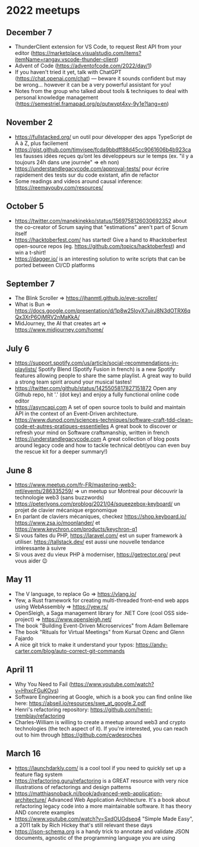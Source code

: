 # 2022 meetups

## December 7

- ThunderClient extension for VS Code, to request Rest API from your editor (https://marketplace.visualstudio.com/items?itemName=rangav.vscode-thunder-client)
- Advent of Code (https://adventofcode.com/2022/day/1)
- If you haven't tried it yet, talk with ChatGPT (https://chat.openai.com/chat) — beware it sounds confident but may be wrong… however it can be a very powerful assistant for you!
- Notes from the group who talked about tools & techniques to deal with personal knowledge management (https://semestriel.framapad.org/p/qutwvpt4xv-9y1e?lang=en)

## November 2

- https://fullstacked.org/ un outil pour développer des apps TypeScript de A à Z, plus facilement
- https://gist.github.com/timvisee/fcda9bbdff88d45cc9061606b4b923ca les fausses idées reçues qu’ont les développeurs sur le temps (ex. "il y a toujours 24h dans une journée" => eh non)
- https://understandlegacycode.com/approval-tests/ pour écrire rapidement des tests sur du code existant, afin de refactor
- Some readings and videos around causal inference: https://reemayouby.com/resources/

## October 5

- https://twitter.com/manekinekko/status/1569758126030692352 about the co-creator of Scrum saying that "estimations" aren't part of Scrum itself
- https://hacktoberfest.com/ has started! Give a hand to #hacktoberfest open-source repos (eg. https://github.com/topics/hacktoberfest) and win a t-shirt!
- https://dagger.io/ is an interesting solution to write scripts that can be ported between CI/CD platforms

## September 7

- The Blink Scroller => https://jhanmtl.github.io/eye-scroller/
- What is Bun => https://docs.google.com/presentation/d/1p8w25IoyX7uirJ8N3dOTRX6qQx3XrP6OjMRV2nMaKkA/
- MidJourney, the AI that creates art => https://www.midjourney.com/home/

## July 6

- https://support.spotify.com/us/article/social-recommendations-in-playlists/ Spotify Blend (Spotify Fusion in french) is a new Spotify features allowing people to share the same playlist. A great way to build a strong team spirit around your musical tastes!
- https://twitter.com/github/status/1425505817827151872 Open any Github repo, hit '.' (dot key) and enjoy a fully functional online code editor
- https://asyncapi.com A set of open source tools to build and maintain API in the context of an Event-Driven architecture.
- https://www.dunod.com/sciences-techniques/software-craft-tdd-clean-code-et-autres-pratiques-essentielles A great book to discover or refresh your mind on Software craftsmanship, written in french
- https://understandlegacycode.com A great collection of blog posts around legacy code and how to tackle technical debt(you can even buy the rescue kit for a deeper summary!)

## June 8

- https://www.meetup.com/fr-FR/mastering-web3-mtl/events/286335259/ => un meetup sur Montreal pour découvrir la technologie web3 (sans buzzwords)
- https://peterlyons.com/problog/2021/04/squeezebox-keyboard/ un projet de clavier mécanique ergonomique
- En parlant de claviers mécaniques, checkez https://shop.keyboard.io/ https://www.zsa.io/moonlander/ et https://www.keychron.com/products/keychron-q1
- Si vous faites du PHP, https://laravel.com/ est un super framework à utiliser. https://tallstack.dev/ est aussi une nouvelle tendance intéressante à suivre
- Si vous avez du vieux PHP à moderniser, https://getrector.org/ peut vous aider 😉

## May 11

- The V language, to replace Go => https://vlang.io/
- Yew, a Rust framework for creating multi-threaded front-end web apps using WebAssembly => https://yew.rs/
- OpenSleigh, a Saga management library for .NET Core (cool OSS side-project) => https://www.opensleigh.net/
- The book "Building Event-Driven Microservices" from Adam Bellemare
- The book "Rituals for Virtual Meetings" from Kursat Ozenc and Glenn Fajardo
- A nice git trick to make it understand your typos: https://andy-carter.com/blog/auto-correct-git-commands

## April 11

- Why You Need to Fail (https://www.youtube.com/watch?v=HhxcFGuKOys)
- Software Engineering at Google, which is a book you can find online like here: https://abseil.io/resources/swe_at_google.2.pdf
- Henri's refactoring repository: https://github.com/henri-tremblay/refactoring
- Charles-William is willing to create a meetup around web3 and crypto technologies (the tech aspect of it). If you're interested, you can reach out to him through https://github.com/cwdesroches

## March 16

- https://launchdarkly.com/ is a cool tool if you need to quickly set up a feature flag system
- https://refactoring.guru/refactoring is a GREAT resource with very nice illustrations of refactorings and design patterns
- https://matthiasnoback.nl/book/advanced-web-application-architecture/ Advanced Web Application Architecture. It's a book about refactoring legacy code into a more maintainable software. It has theory AND concrete examples
- https://www.youtube.com/watch?v=SxdOUGdseq4 "Simple Made Easy", a 2011 talk by Rich Hickey that's still relevant these days
- https://json-schema.org is a handy trick to annotate and validate JSON documents, agnostic of the programming language you are using